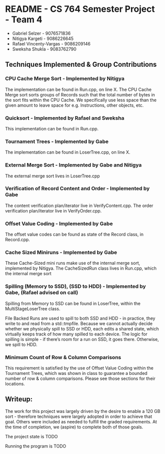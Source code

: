 # README - CS 764 Semester Project - Team 4
* Gabriel Selzer - 9076571836
* Nitigya Kargeti - 9086226645
* Rafael Vincenty-Vargas - 9086209146
* Sweksha Shukla - 9083762790

## Techniques Implemented & Group Contributions

### CPU Cache Merge Sort - Implemented by Nitigya

The implementation can be found in Run.cpp, on line X. The CPU Cache Merge sort sorts groups of Records such that the total number of bytes in the sort fits within the CPU Cache. We specifically use less space than the given amount to leave space for e.g. Instructions, other objects, etc.

### Quicksort - Implemented by Rafael and Sweksha

This implementation can be found in Run.cpp.

### Tournament Trees - Implemented by Gabe

The implementation can be found in LoserTree.cpp, on line X.

### External Merge Sort - Implemented by Gabe and Nitigya

The external merge sort lives in LoserTree.cpp	

### Verification of Record Content and Order - Implemented by Gabe

The content verification plan/iterator live in VerifyContent.cpp.
The order verification plan/iterator live in VerifyOrder.cpp.

### Offset Value Coding - Implemented by Gabe

The offset value codes can be found as state of the Record class, in Record.cpp.

### Cache Sized Miniruns - Implemented by Gabe

These Cache-Sized mini runs make use of the internal merge sort, implemented by Nitigya. The CacheSizedRun class lives in Run.cpp, which the internal merge sort 

### Spilling (Memory to SSD), (SSD to HDD) - Implemented by Gabe, (Rafael advised on call)
Spilling from Memory to SSD can be found in LoserTree, within the MultiStageLoserTree class.

File Backed Runs are used to spill to both SSD and HDD - in practice, they write to and read from a std::tmpfile. Because we cannot actually decide whether we physically spill to SSD or HDD, each edits a shared state, which virtually keeps track of how many spilled to each device. The logic for spilling is simple - if there’s room for a run on SSD, it goes there. Otherwise, we spill to HDD.

### Minimum Count of Row & Column Comparisons
This requirement is satisfied by the use of Offset Value Coding within the Tournament Trees, which was shown in class to guarantee a bounded number of row & column comparisons. Please see those sections for their locations. 

## Writeup:

The work for this project was largely driven by the desire to enable a 120 GB sort - therefore techniques were largely adopted in order to achieve that goal. Others were included as needed to fulfill the graded requirements. At the time of completion, we (aspire) to complete both of those goals.

The project state is TODO

Running the program is TODO
